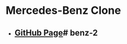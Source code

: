 <!--
 * @Author: Jinqi Li
 * @Date: 2020-08-13 04:39:53
 * @LastEditors: Jinqi Li
 * @LastEditTime: 2020-10-04 23:02:08
 * @FilePath: /benz/README.md
-->
# Mercedes-Benz Clone
* ## [GitHub Page](https://kikijinqili.github.io/benz/)# benz-2
